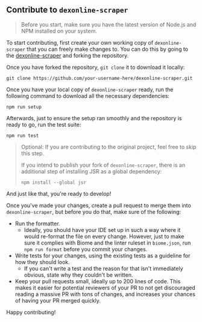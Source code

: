 ## Contribute to `dexonline-scraper`

> Before you start, make sure you have the latest version of Node.js and NPM installed on your system.

To start contributing, first create your own working copy of `dexonline-scraper` that you can freely make changes to. You can do this by going to the [dexonline-scraper](https://github.com/vxern/dexonline-scraper) and forking the repository.

Once you have forked the repository, `git clone` it to download it locally:
```
git clone https://github.com/your-username-here/dexonline-scraper.git
```

Once you have your local copy of `dexonline-scraper` ready, run the following command to download all the necessary dependencies:
```
npm run setup
```

Afterwards, just to ensure the setup ran smoothly and the repository is ready to go, run the test suite:
```
npm run test
```

> Optional: If you are contributing to the original project, feel free to skip this step.
>
> If you intend to publish your fork of `dexonline-scraper`, there is an additional step of installing JSR as a global dependency:
> ```
> npm install --global jsr
> ```

And just like that, you're ready to develop!

Once you've made your changes, create a pull request to merge them into `dexonline-scraper`, but before you do that, make sure of the following:
- Run the formatter.
  - Ideally, you should have your IDE set up in such a way where it would re-format the file on every change. However, just to make sure it complies with Biome and the linter ruleset in `biome.json`, run `npm run format` before you commit your changes.
- Write tests for your changes, using the existing tests as a guideline for how they should look.
  - If you can't write a test and the reason for that isn't immediately obvious, state why they couldn't be written.
- Keep your pull requests small, ideally up to 200 lines of code. This makes it easier for potential reviewers of your PR to not get discouraged reading a massive PR with tons of changes, and increases your chances of having your PR merged quickly.

Happy contributing!
